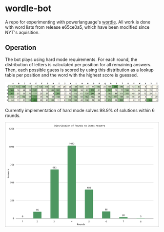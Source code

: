 # wordle-bot
A repo for experimenting with powerlanguage's [wordle](https://www.powerlanguage.co.uk/wordle/). All work is done with word lists from release e65ce0a5, which have been modified since NYT's aquisition.


## Operation
The bot plays using hard mode requirements. For each round, the distribution of letters is calculated per position for all remaining answers. Then, each possible guess is scored by using this distribution as a lookup table per position and the word with the highest score is guessed.

<p align='center'>
<img alt='Initial character distribution per position of all answers' src='media/initialDistribution.png'>
</p>

Currently implementation of hard mode solves 98.9% of solutions within 6 rounds.

<p align='center'>
<img alt='Distribution of rounds required to guess answers' src='media/roundDistribution.png'>
</p>